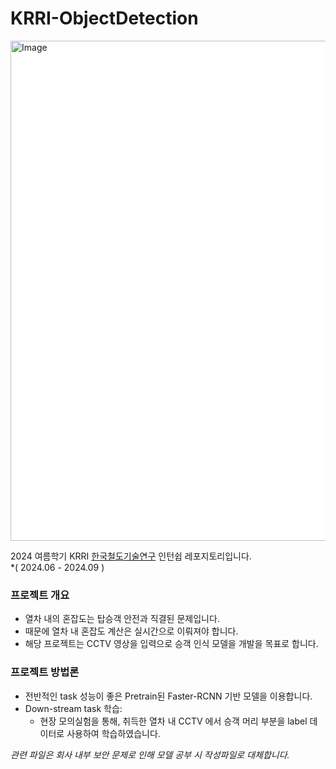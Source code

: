 # KRRI-ObjectDetection

<img width="800" alt="Image" src="https://github.com/user-attachments/assets/0750d8e3-bd9c-4767-b2a3-72b00efc5ab3" style="background-color:#ffffff" />     
  
2024 여름학기 KRRI [한국철도기술연구](https://www.krri.re.kr/web/main/index.do) 인턴쉽 레포지토리입니다.  
*( 2024.06 - 2024.09 )  

### 프로젝트 개요
  - 열차 내의 혼잡도는 탑승객 안전과 직결된 문제입니다.  
  - 때문에 열차 내 혼잡도 계산은 실시간으로 이뤄져야 합니다.  
  - 해당 프로젝트는 CCTV 영상을 입력으로 승객 인식 모델을 개발을 목표로 합니다.  

### 프로젝트 방법론
  - 전반적인 task 성능이 좋은 Pretrain된 Faster-RCNN 기반 모델을 이용합니다. 
  - Down-stream task 학습:
    * 현장 모의실험을 통해, 취득한 열차 내 CCTV 에서 승객 머리 부분을 label 데이터로 사용하여 학습하였습니다.
  
  *관련 파일은 회사 내부 보안 문제로 인해 모델 공부 시 작성파일로 대체합니다.*     
  
